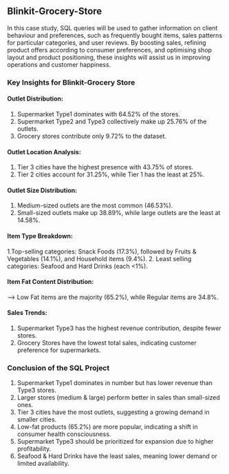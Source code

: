 ## Blinkit-Grocery-Store
In this case study, SQL queries will be used to gather information on client behaviour and preferences, such as frequently bought items, sales patterns for particular categories, and user reviews.
By boosting sales, refining product offers according to consumer preferences, and optimising shop layout and product positioning, these insights will assist us in improving operations and customer happiness.

### Key Insights for Blinkit-Grocery Store

#### Outlet Distribution:

1. Supermarket Type1 dominates with 64.52% of the stores.
2. Supermarket Type2 and Type3 collectively make up 25.76% of the outlets.
3. Grocery stores contribute only 9.72% to the dataset.

#### Outlet Location Analysis:

1. Tier 3 cities have the highest presence with 43.75% of stores.
2. Tier 2 cities account for 31.25%, while Tier 1 has the least at 25%.

#### Outlet Size Distribution:

1. Medium-sized outlets are the most common (46.53%).
2. Small-sized outlets make up 38.89%, while large outlets are the least at 14.58%.

#### Item Type Breakdown:

1.Top-selling categories: Snack Foods (17.3%), followed by Fruits & Vegetables (14.1%), and Household items (9.4%).
2. Least selling categories: Seafood and Hard Drinks (each <1%).

#### Item Fat Content Distribution:

--> Low Fat items are the majority (65.2%), while Regular items are 34.8%.

#### Sales Trends:

1. Supermarket Type3 has the highest revenue contribution, despite fewer stores.
2. Grocery Stores have the lowest total sales, indicating customer preference for supermarkets.

### Conclusion of the SQL Project

1. Supermarket Type1 dominates in number but has lower revenue than Type3 stores.
2. Larger stores (medium & large) perform better in sales than small-sized ones.
3. Tier 3 cities have the most outlets, suggesting a growing demand in smaller cities.
4. Low-fat products (65.2%) are more popular, indicating a shift in consumer health consciousness.
5. Supermarket Type3 should be prioritized for expansion due to higher profitability.
6. Seafood & Hard Drinks have the least sales, meaning lower demand or limited availability.
